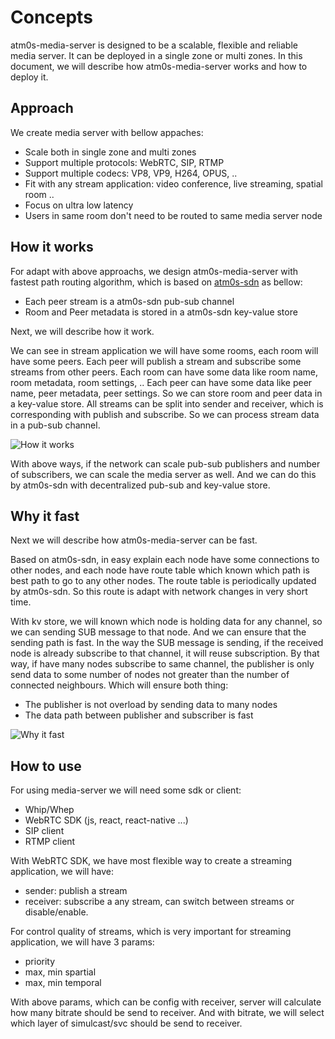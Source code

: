 # Concepts

atm0s-media-server is designed to be a scalable, flexible and reliable media server. It can be deployed in a single zone or multi zones. In this document, we will describe how atm0s-media-server works and how to deploy it.

## Approach

We create media server with bellow appaches:

- Scale both in single zone and multi zones
- Support multiple protocols: WebRTC, SIP, RTMP
- Support multiple codecs: VP8, VP9, H264, OPUS, ..
- Fit with any stream application: video conference, live streaming, spatial room ..
- Focus on ultra low latency
- Users in same room don't need to be routed to same media server node

## How it works

For adapt with above approachs, we design atm0s-media-server with fastest path routing algorithm, which is based on [atm0s-sdn](https://github.com/8xff/atm0s-sdn) as bellow:

- Each peer stream is a atm0s-sdn pub-sub channel
- Room and Peer metadata is stored in a atm0s-sdn key-value store

Next, we will describe how it work.

We can see in stream application we will have some rooms, each room will have some peers. Each peer will publish a stream and subscribe some streams from other peers. Each room can have some data like room name, room metadata, room settings, .. Each peer can have some data like peer name, peer metadata, peer settings. So we can store room and peer data in a key-value store. All streams can be split into sender and receiver, which is corresponding with publish and subscribe. So we can process stream data in a pub-sub channel.

![How it works](/imgs/architecture/how-it-works.excalidraw.png)

With above ways, if the network can scale pub-sub publishers and number of subscribers, we can scale the media server as well.
And we can do this by atm0s-sdn with decentralized pub-sub and key-value store.

## Why it fast

Next we will describe how atm0s-media-server can be fast.

Based on atm0s-sdn, in easy explain each node have some connections to other nodes, and each node have route table which known which path is best path to go to any other nodes. The route table is periodically updated by atm0s-sdn. So this route is adapt with network changes in very short time.

With kv store, we will known which node is holding data for any channel, so we can sending SUB message to that node. And we can ensure that the sending path is fast. In the way the SUB message is sending, if the received node is already subscribe to that channel, it will reuse subscription. By that way, if have many nodes subscribe to same channel, the publisher is only send data to some number of nodes not greater than the number of connected neighbours. Which will ensure both thing:

- The publisher is not overload by sending data to many nodes
- The data path between publisher and subscriber is fast

![Why it fast](/imgs/architecture/why-it-fast.excalidraw.png)

## How to use

For using media-server we will need some sdk or client:

- Whip/Whep
- WebRTC SDK (js, react, react-native ...)
- SIP client
- RTMP client

With WebRTC SDK, we have most flexible way to create a streaming application, we will have:

- sender: publish a stream
- receiver: subscribe a any stream, can switch between streams or disable/enable.

For control quality of streams, which is very important for streaming application, we will have 3 params:

- priority
- max, min spartial
- max, min temporal

With above params, which can be config with receiver, server will calculate how many bitrate should be send to receiver. And with bitrate, we will select which layer of simulcast/svc should be send to receiver.